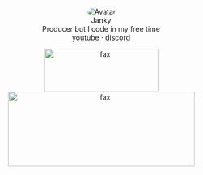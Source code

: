 <p align="center"> 
</p>
<p align="center">
  <p align="center">
  <img src="https://cdn.discordapp.com/attachments/762176053484978216/762815913783197706/81.gif" alt="Avatar" style="border-radius: 75%;">
   <br />
   Janky
    <br />
    Producer but I code in my free time
    <br />
    <a href="https://www.youtube.com/channel/UC5RALHI8pk4Z_X17sCDSYYg">youtube</a>
    ·
    <a href="https://discord.bio/p/Janky">discord</a>
  </p>
</p>
<p align="center">  
  <a href="https://steamcommunity.com/id/ayuo">
    <img src="https://cdn.discordapp.com/attachments/767093832323694642/767100296220114994/unknown.png" alt="fax" width="225" height="85">
  </a>
  <br />
    <img src="https://cdn.discordapp.com/attachments/747267505264918619/758715135581093948/unknown.png" alt="fax" width="369" height="147">
</p>
